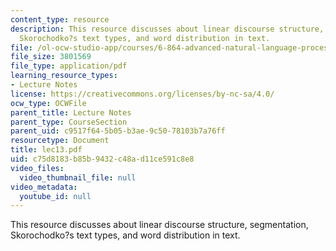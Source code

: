 ```yaml
---
content_type: resource
description: This resource discusses about linear discourse structure, segmentation,
  Skorochodko?s text types, and word distribution in text.
file: /ol-ocw-studio-app/courses/6-864-advanced-natural-language-processing-fall-2005/c75d8183b85b9432c48ad11ce591c8e8_lec13.pdf
file_size: 3801569
file_type: application/pdf
learning_resource_types:
- Lecture Notes
license: https://creativecommons.org/licenses/by-nc-sa/4.0/
ocw_type: OCWFile
parent_title: Lecture Notes
parent_type: CourseSection
parent_uid: c9517f64-5b05-b3ae-9c50-78103b7a76ff
resourcetype: Document
title: lec13.pdf
uid: c75d8183-b85b-9432-c48a-d11ce591c8e8
video_files:
  video_thumbnail_file: null
video_metadata:
  youtube_id: null
---
```

This resource discusses about linear discourse structure, segmentation, Skorochodko?s text types, and word distribution in text.